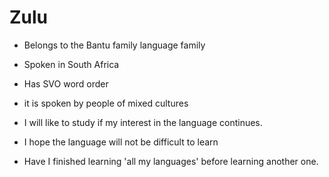 # Zulu

-   Belongs to the Bantu 
family language family
-   Spoken in South Africa
- Has SVO word order
- it is spoken by people of mixed cultures

- I will like to study if my interest in the language continues.
- I hope the language will not be difficult to learn
- Have I finished learning 'all my languages' before learning another one.
